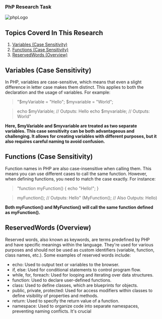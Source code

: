 ### PhP Research Task
![phpLogo](https://upload.wikimedia.org/wikipedia/commons/thumb/2/27/PHP-logo.svg/1200px-PHP-logo.svg.png)

## Topics Coverd In This Research

1. [Variables (Case Sensitivity)](#Variables-case-sensitivity)
2. [Functions (Case Sensitivity)](#functions-case-sensitivity)
3. [ReservedWords (Overview)](#reservedwords-overview)

## Variables (Case Sensitivity)

In PHP, variables are case-sensitive, which means that even a slight difference in letter case makes them distinct. This applies to both the declaration and the usage of variables. For example:

> "$myVariable = "Hello";
> $myvariable = "World";

> echo $myVariable; // Outputs: Hello
> echo $myvariable; // Outputs: World"

**Here, $myVariable and $myvariable are treated as two separate variables. This case sensitivity can be both advantageous and challenging. It allows for creating variables with different purposes, but it also requires careful naming to avoid confusion.**

## Functions (Case Sensitivity)

Function names in PHP are also case-insensitive when calling them. This means you can use different cases to call the same function. However, when defining functions, you need to match the case exactly. For instance:

> "function myFunction() {
> echo "Hello!";
> }

> myFunction(); // Outputs: Hello"
 (MyFunction(); // Also Outputs: Hello)

**Both myFunction() and MyFunction() will call the same function defined as myFunction().**

## ReservedWords (Overview)

Reserved words, also known as keywords, are terms predefined by PHP and have specific meanings within the language. They're used for various purposes and should not be used as custom identifiers (variable, function, class names, etc.). Some examples of reserved words include:

- echo: Used to output text or variables to the browser.
- if, else: Used for conditional statements to control program flow.
- while, for, foreach: Used for looping and iterating over data structures.
- function: Used to declare user-defined functions.
- class: Used to define classes, which are blueprints for objects.
- public, private, protected: Used for access modifiers within classes to define visibility of properties and methods.
- return: Used to specify the return value of a function.
- namespace: Used to organize code into separate namespaces, preventing naming conflicts.
  It's crucial
